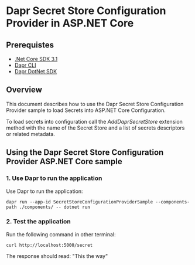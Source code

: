 # Dapr Secret Store Configuration Provider in ASP.NET Core

## Prerequistes
* [.Net Core SDK 3.1](https://dotnet.microsoft.com/download)
* [Dapr CLI](https://github.com/dapr/cli)
* [Dapr DotNet SDK](https://github.com/dapr/dotnet-sdk)

## Overview

This document describes how to use the Dapr Secret Store Configuration Provider sample to load Secrets into ASP.NET Core Configuration.

To load secrets into configuration call the _AddDaprSecretStore_ extension method with the name of the Secret Store and a list of secrets descriptors or related metadata.

## Using the Dapr Secret Store Configuration Provider ASP.NET Core sample

### 1. Use Dapr to run the application 

Use Dapr to run the application:

```shell
dapr run --app-id SecretStoreConfigurationProviderSample --components-path ./components/ -- dotnet run
```

### 2. Test the application

Run the following command in other terminal:

``` shell
curl http://localhost:5000/secret
```

The response should read: "This the way"